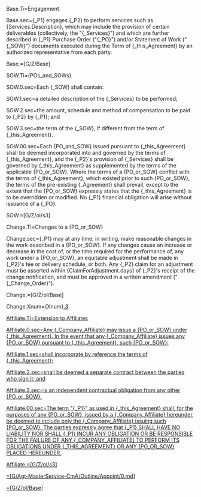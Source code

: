 Base.Ti=Engagement

Base.sec={_P1} engages {_P2} to perform services such as {Services.Description}, which may include the provision of certain deliverables (collectively, the "{_Services}") and which are further described in {_P1} Purchase Order ("{_PO}") and/or Statement of Work ("{_SOW}") documents executed during the Term of {_this_Agreement} by an authorized representative from each party.

Base.=[G/Z/Base]

SOW.Ti={POs_and_SOWs}

SOW.0.sec=Each {_SOW} shall contain:

SOW.1.sec=a detailed description of the {_Services} to be performed;

SOW.2.sec=the amount, schedule and method of compensation to be paid to {_P2} by {_P1}; and

SOW.3.sec=the term of the {_SOW}, if different from the term of {_this_Agreement}.

SOW.00.sec=Each {PO_and_SOW} issued pursuant to {_this_Agreement} shall be deemed incorporated into and governed by the terms of {_this_Agreement}, and the {_P2}'s provision of {_Services} shall be governed by {_this_Agreement} as supplemented by the terms of the applicable {PO_or_SOW}. Where the terms of a {PO_or_SOW} conflict with the terms of {_this_Agreement}, which existed prior to such {PO_or_SOW}, the terms of the pre-existing {_Agreement} shall prevail, except to the extent that the {PO_or_SOW} expressly states that the {_this_Agreement} is to be overridden or modified. No {_P1} financial obligation will arise without issuance of a {_PO}.

SOW.=[G/Z/ol/s3]

Change.Ti=Changes to a {PO_or_SOW}

Change.sec={_P1} may at any time, in writing, make reasonable changes in the work described in a {PO_or_SOW}. If any changes cause an increase or decrease in the cost of, or the time required for the performance of, any work under a {PO_or_SOW}, an equitable adjustment shall be made in {_P2}'s fee or delivery schedule, or both. Any {_P2} claim for an adjustment must be asserted within {ClaimForAdjustment.days} of {_P2}'s receipt of the change notification, and must be approved in a written amendment ("{_Change_Order}").

Change.=[G/Z/ol/Base]

Change.Xnum={Xnum}<a href="#MSA.Annex.Appoint.Change.Sec" class="xref">.3

Affiliate.Ti=Extension to Affiliates

Affiliate.0.sec=Any {_Company_Affiliate} may issue a {PO_or_SOW} under {_this_Agreement}. In the event that any {_Company_Affiliate} issues any {PO_or_SOW} pursuant to {_this_Agreement}, such {PO_or_SOW}:

Affiliate.1.sec=shall incorporate by reference the terms of {_this_Agreement};

Affiliate.2.sec=shall be deemed a separate contract between the parties who sign it; and

Affiliate.3.sec=is an independent contractual obligation from any other {PO_or_SOW}.

Affiliate.00.sec=The term "{_P1}" as used in {_this_Agreement} shall, for the purposes of any {PO_or_SOW}, issued by a {_Company_Affiliate} hereunder, be deemed to include only the {_Company_Affiliate} issuing such {PO_or_SOW}. The parties expressly agree that <span style="text-transform: uppercase">{_P1} shall have no liability nor shall {_P1} incur any obligation or be responsible for the failure of any {_Company_Affiliate} to perform its obligations under {_this_Agreement} or any {PO_or_SOW} placed hereunder</span>.

Affiliate.=[G/Z/ol/s3]

=[G/Agt-MasterService-CmA/Outline/Appoint/0.md]

=[G/Z/ol/Base]
